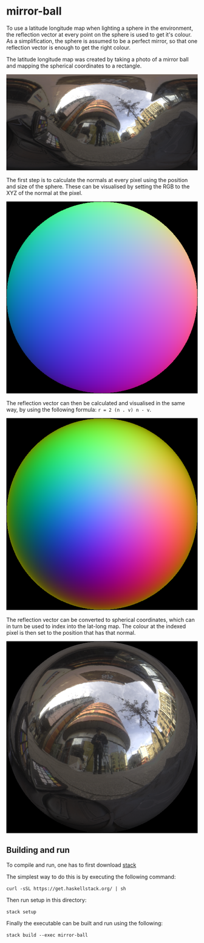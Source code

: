 # mirror-ball

To use a latitude longitude map when lighting a sphere in the environment, the
reflection vector at every point on the sphere is used to get it's colour. As a
simplification, the sphere is assumed to be a perfect mirror, so that one
reflection vector is enough to get the right colour.

The latitude longitude map was created by taking a photo of a mirror ball and
mapping the spherical coordinates to a rectangle.

![latlong map](/data/urbanEM_latlong.png)

The first step is to calculate the normals at every pixel using the position and
size of the sphere. These can be visualised by setting the RGB to the XYZ of the
normal at the pixel.

![normal map](/data/normal.png)

The reflection vector can then be calculated and visualised in the same way, by
using the following formula: `r = 2 (n . v) n - v`.

![reflection map](/data/reflect.png)

The reflection vector can be converted to spherical coordinates, which can in
turn be used to index into the lat-long map. The colour at the indexed pixel is
then set to the position that has that normal.

![final](/data/final.png)

## Building and run

To compile and run, one has to first download
[stack](https://docs.haskellstack.org/en/stable/README/)

The simplest way to do this is by executing the following command:

```
curl -sSL https://get.haskellstack.org/ | sh
```

Then run setup in this directory:

```
stack setup
```

Finally the executable can be built and run using the following:

```
stack build --exec mirror-ball
```
